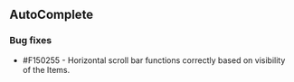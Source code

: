 ## AutoComplete

### Bug fixes

* \#F150255 - Horizontal scroll bar functions correctly based on visibility of the Items.
